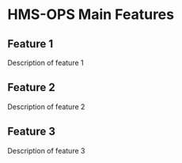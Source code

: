 # HMS-OPS Main Features

## Feature 1

Description of feature 1

## Feature 2

Description of feature 2

## Feature 3

Description of feature 3

